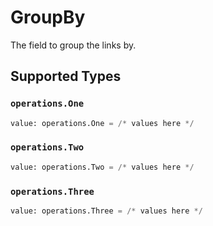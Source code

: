 # GroupBy

The field to group the links by.


## Supported Types

### `operations.One`

```python
value: operations.One = /* values here */
```

### `operations.Two`

```python
value: operations.Two = /* values here */
```

### `operations.Three`

```python
value: operations.Three = /* values here */
```

